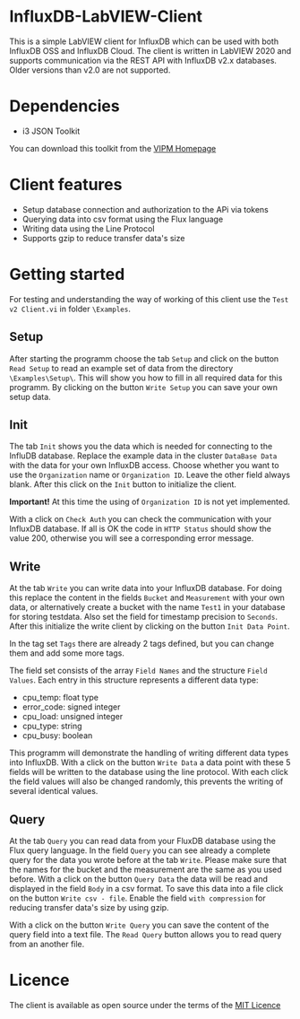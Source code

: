 # InfluxDB-LabVIEW-Client
This is a simple LabVIEW client for InfluxDB which can be used with both InfluxDB OSS and InfluxDB Cloud. 
The client is written in LabVIEW 2020 and supports communication via the REST API with InfluxDB v2.x databases.
Older versions than v2.0 are not supported.

# Dependencies
-  i3 JSON Toolkit 

You can download this toolkit from the [VIPM Homepage](https://www.vipm.io/package/i3_json/?utm_source=vipm_desktop)

# Client features
- Setup database connection and authorization to the APi via tokens 
- Querying data into csv format using the Flux language 
- Writing data using the Line Protocol
- Supports gzip to reduce transfer data's size

# Getting started
For testing and understanding the way of working of this client use the `Test v2 Client.vi` in folder `\Examples`.<p>
## Setup
After starting the programm choose the tab `Setup` and click on the button `Read Setup` to read an example set of data from the directory `\Examples\Setup\`. This will show you how to fill in all required data for this programm. By clicking on the button `Write Setup` you can save your own setup data.
## Init
The tab `Init` shows you the data which is needed for connecting to the InfluDB database. Replace the example data in the cluster `DataBase Data` with the data for your own InfluxDB access. Choose whether you want to use the `Organization` name or `Organization ID`. Leave the other field always blank.
After this click on the `Init` button to initialize the client.<p>
<b>Important!</b> At this time the using of  `Organization ID` is not yet implemented.<p>
With a click on `Check Auth` you can check the communication with your InfluxDB database. If all is OK the code in `HTTP Status` should show the value 200, otherwise you will see a corresponding error message.
## Write
At the tab `Write` you can write data into your InfluxDB database. For doing this replace the content in the fields `Bucket` and `Measurement` with your own data, or  alternatively create a bucket with the name `Test1` in your database for storing testdata. Also set the field for timestamp precision to `Seconds`. After this initialize the write client by clicking on the button `Init Data Point`.<p>
In the tag set `Tags` there are already 2 tags defined, but you can change them and add some more tags.<p>
The field set consists of the array `Field Names` and the structure `Field Values`. Each entry in this structure represents a different data type:
  
  - cpu_temp: float type
  - error_code: signed integer
  - cpu_load: unsigned integer
  - cpu_type: string
  - cpu_busy: boolean
  
This programm will demonstrate the handling of writing different data types into InfluxDB. With a click on the button `Write Data` a data point with these 5 fields will be written to the database using the line protocol. With each clíck the field values will also be changed randomly, this prevents the writing of several identical values. 
## Query
At the tab `Query` you can read data from your FluxDB database using the Flux query language. In the field `Query` you can see already a complete query for the data you wrote before at the tab `Write`. Please make sure that the names for the bucket and the measurement are the same as you used before. With a click on the button `Query Data` the data will be read and displayed in the field `Body` in a csv format. To save this data into a file click on the button `Write csv - file`. Enable the field `with compression` for reducing transfer data's size by using gzip.<p>
With a click on the button `Write Query` you can save the content of the query field into a text file. The `Read Query` button allows you to read query from an another file.



# Licence
The client is available as open source under the terms of the [MIT Licence](/LICENSE)
